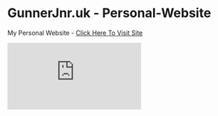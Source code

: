 # GunnerJnr.uk - Personal-Website

My Personal Website - [Click Here To Visit Site](https://gunnerjnr.uk/)

<embed src="https://gunnerjnr.uk/">
